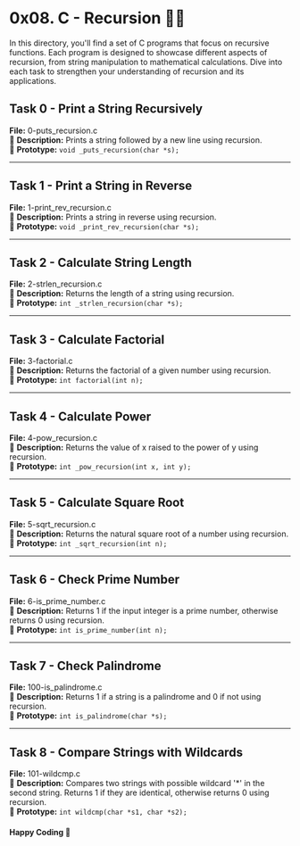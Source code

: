 # 0x08. C - Recursion 🔁🔀

In this directory, you'll find a set of C programs that focus on recursive functions. Each program is designed to showcase different aspects of recursion, from string manipulation to mathematical calculations. Dive into each task to strengthen your understanding of recursion and its applications.


## Task 0 - Print a String Recursively

**File:** 0-puts_recursion.c  
📝 **Description:** Prints a string followed by a new line using recursion.  
💼 **Prototype:** `void _puts_recursion(char *s);`

---

## Task 1 - Print a String in Reverse

**File:** 1-print_rev_recursion.c  
📝 **Description:** Prints a string in reverse using recursion.  
💼 **Prototype:** `void _print_rev_recursion(char *s);`

---

## Task 2 - Calculate String Length

**File:** 2-strlen_recursion.c  
📝 **Description:** Returns the length of a string using recursion.  
💼 **Prototype:** `int _strlen_recursion(char *s);`

---

## Task 3 - Calculate Factorial

**File:** 3-factorial.c  
📝 **Description:** Returns the factorial of a given number using recursion.  
💼 **Prototype:** `int factorial(int n);`

---

## Task 4 - Calculate Power

**File:** 4-pow_recursion.c  
📝 **Description:** Returns the value of x raised to the power of y using recursion.  
💼 **Prototype:** `int _pow_recursion(int x, int y);`

---

## Task 5 - Calculate Square Root

**File:** 5-sqrt_recursion.c  
📝 **Description:** Returns the natural square root of a number using recursion.  
💼 **Prototype:** `int _sqrt_recursion(int n);`

---

## Task 6 - Check Prime Number

**File:** 6-is_prime_number.c  
📝 **Description:** Returns 1 if the input integer is a prime number, otherwise returns 0 using recursion.  
💼 **Prototype:** `int is_prime_number(int n);`

---

## Task 7 - Check Palindrome

**File:** 100-is_palindrome.c  
📝 **Description:** Returns 1 if a string is a palindrome and 0 if not using recursion.  
💼 **Prototype:** `int is_palindrome(char *s);`

---


## Task 8 - Compare Strings with Wildcards

**File:** 101-wildcmp.c  
📝 **Description:** Compares two strings with possible wildcard '*' in the second string. Returns 1 if they are identical, otherwise returns 0 using recursion.  
💼 **Prototype:** `int wildcmp(char *s1, char *s2);`


#### Happy Coding 🚀
